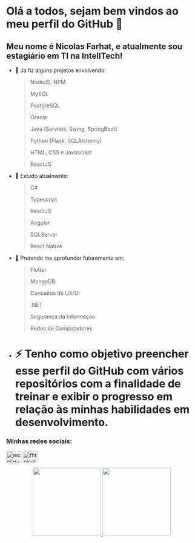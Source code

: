 # Olá a todos, sejam bem vindos ao meu perfil do GitHub 👋

## Meu nome é Nicolas Farhat, e atualmente sou estagiário em TI na IntellTech!

- 🌱 Já fiz alguns projetos envolvendo:
  > NodeJS, NPM
  > 
  > MySQL
  > 
  > PostgreSQL
  > 
  > Oracle
  > 
  > Java (Servlets, Swing, SpringBoot)
  >  
  > Python (Flask, SQLAlchemy)
  >  
  > HTML, CSS e Javascript
  > 
  > ReactJS
  > 
- 🥅 Estudo atualmente:
  > C# 
  > 
  > Typescript
  > 
  > ReactJS
  > 
  > Angular
  > 
  > SQLServer
  > 
  > React Native

- 🧠 Pretendo me aprofundar futuramente em:
  > Flutter 
  > 
  > MongoDB
  > 
  > Conceitos de UX/UI
  > 
  > .NET
  > 
  > Segurança da Informação
  > 
  > Redes de Computadores
 
- # ⚡ Tenho como objetivo preencher esse perfil do GitHub com vários repositórios com a finalidade de treinar e exibir o progresso em relação às minhas habilidades em desenvolvimento.


<h3 align="left">Minhas redes sociais:</h3>
<p align="left">
<a href="https://www.linkedin.com/in/nicolas-farhat-36396b20a/" target="blank"><img align="center" src="https://raw.githubusercontent.com/rahuldkjain/github-profile-readme-generator/master/src/images/icons/Social/linked-in-alt.svg" alt="nicolas-farhat-36396b20a" height="30" width="40" /></a>
<a href="https://www.instagram.com/fhtnicolass/" target="blank"><img align="center" src="https://raw.githubusercontent.com/rahuldkjain/github-profile-readme-generator/master/src/images/icons/Social/instagram.svg" alt="fhtnicolass" height="30" width="40" /></a>
</p>

<div align="center">
  <a href="https://github.com/fhtnicolass">
  <img height="180em" src="https://github-readme-stats.vercel.app/api?username=fhtnicolass&show_icons=true&theme=dracula&include_all_commits=true&count_private=true"/>
  <img height="180em" src="https://github-readme-stats.vercel.app/api/top-langs/?username=fhtnicolass&layout=compact&langs_count=7&theme=dracula"/>
</div>
  
